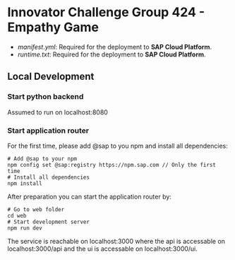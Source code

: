 # Innovator Challenge Group 424 - Empathy Game

* *manifest.yml*: Required for the deployment to **SAP Cloud Platform**.
* *runtime.txt*: Required for the deployment to **SAP Cloud Platform**.

## Local Development

### Start python backend

Assumed to run on localhost:8080

### Start application router

For the first time, please add @sap to you npm and install all dependencies:
```
# Add @sap to your npm
npm config set @sap:registry https://npm.sap.com // Only the first time
# Install all dependencies
npm install
```

After preparation you can start the application router by:
```
# Go to web folder
cd web
# Start development server
npm run dev
```

The service is reachable on localhost:3000 where the api is accessable on localhost:3000/api and the ui is accessable on localhost:3000/ui.
